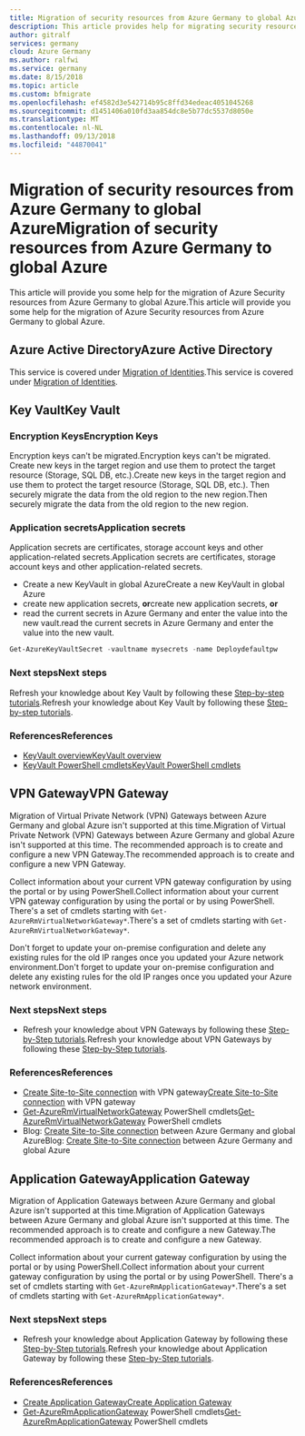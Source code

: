 ```yaml
---
title: Migration of security resources from Azure Germany to global Azure
description: This article provides help for migrating security resources from Azure Germany to global Azure
author: gitralf
services: germany
cloud: Azure Germany
ms.author: ralfwi
ms.service: germany
ms.date: 8/15/2018
ms.topic: article
ms.custom: bfmigrate
ms.openlocfilehash: ef4582d3e542714b95c8ffd34edeac4051045268
ms.sourcegitcommit: d1451406a010fd3aa854dc8e5b77dc5537d8050e
ms.translationtype: MT
ms.contentlocale: nl-NL
ms.lasthandoff: 09/13/2018
ms.locfileid: "44870041"
---
```

# <a name="migration-of-security-resources-from-azure-germany-to-global-azure"></a><span data-ttu-id="b14ee-103">Migration of security resources from Azure Germany to global Azure</span><span class="sxs-lookup"><span data-stu-id="b14ee-103">Migration of security resources from Azure Germany to global Azure</span></span>

<span data-ttu-id="b14ee-104">This article will provide you some help for the migration of Azure Security resources from Azure Germany to global Azure.</span><span class="sxs-lookup"><span data-stu-id="b14ee-104">This article will provide you some help for the migration of Azure Security resources from Azure Germany to global Azure.</span></span>

## <a name="azure-active-directory"></a><span data-ttu-id="b14ee-105">Azure Active Directory</span><span class="sxs-lookup"><span data-stu-id="b14ee-105">Azure Active Directory</span></span>

<span data-ttu-id="b14ee-106">This service is covered under [Migration of Identities](./germany-migration-identity.md#azure-active-directory).</span><span class="sxs-lookup"><span data-stu-id="b14ee-106">This service is covered under [Migration of Identities](./germany-migration-identity.md#azure-active-directory).</span></span>





## <a name="key-vault"></a><span data-ttu-id="b14ee-107">Key Vault</span><span class="sxs-lookup"><span data-stu-id="b14ee-107">Key Vault</span></span>

### <a name="encryption-keys"></a><span data-ttu-id="b14ee-108">Encryption Keys</span><span class="sxs-lookup"><span data-stu-id="b14ee-108">Encryption Keys</span></span>

<span data-ttu-id="b14ee-109">Encryption keys can't be migrated.</span><span class="sxs-lookup"><span data-stu-id="b14ee-109">Encryption keys can't be migrated.</span></span> <span data-ttu-id="b14ee-110">Create new keys in the target region and use them to protect the target resource (Storage, SQL DB, etc.).</span><span class="sxs-lookup"><span data-stu-id="b14ee-110">Create new keys in the target region and use them to protect the target resource (Storage, SQL DB, etc.).</span></span> <span data-ttu-id="b14ee-111">Then securely migrate the data from the old region to the new region.</span><span class="sxs-lookup"><span data-stu-id="b14ee-111">Then securely migrate the data from the old region to the new region.</span></span>

### <a name="application-secrets"></a><span data-ttu-id="b14ee-112">Application secrets</span><span class="sxs-lookup"><span data-stu-id="b14ee-112">Application secrets</span></span>

<span data-ttu-id="b14ee-113">Application secrets are certificates, storage account keys and other application-related secrets.</span><span class="sxs-lookup"><span data-stu-id="b14ee-113">Application secrets are certificates, storage account keys and other application-related secrets.</span></span>

- <span data-ttu-id="b14ee-114">Create a new KeyVault in global Azure</span><span class="sxs-lookup"><span data-stu-id="b14ee-114">Create a new KeyVault in global Azure</span></span>
- <span data-ttu-id="b14ee-115">create new application secrets, **or**</span><span class="sxs-lookup"><span data-stu-id="b14ee-115">create new application secrets, **or**</span></span>
- <span data-ttu-id="b14ee-116">read the current secrets in Azure Germany and enter the value into the new vault.</span><span class="sxs-lookup"><span data-stu-id="b14ee-116">read the current secrets in Azure Germany and enter the value into the new vault.</span></span>

```powershell
Get-AzureKeyVaultSecret -vaultname mysecrets -name Deploydefaultpw
```

### <a name="next-steps"></a><span data-ttu-id="b14ee-117">Next steps</span><span class="sxs-lookup"><span data-stu-id="b14ee-117">Next steps</span></span>

<span data-ttu-id="b14ee-118">Refresh your knowledge about Key Vault by following these [Step-by-step tutorials](https://docs.microsoft.com/azure/key-vault/#step-by-step-tutorials).</span><span class="sxs-lookup"><span data-stu-id="b14ee-118">Refresh your knowledge about Key Vault by following these [Step-by-step tutorials](https://docs.microsoft.com/azure/key-vault/#step-by-step-tutorials).</span></span>

### <a name="references"></a><span data-ttu-id="b14ee-119">References</span><span class="sxs-lookup"><span data-stu-id="b14ee-119">References</span></span>

- [<span data-ttu-id="b14ee-120">KeyVault overview</span><span class="sxs-lookup"><span data-stu-id="b14ee-120">KeyVault overview</span></span>](../key-vault/key-vault-overview.md)
- [<span data-ttu-id="b14ee-121">KeyVault PowerShell cmdlets</span><span class="sxs-lookup"><span data-stu-id="b14ee-121">KeyVault PowerShell cmdlets</span></span>](/powershell/module/azurerm.keyvault/?view=azurermps-6.5.0)















## <a name="vpn-gateway"></a><span data-ttu-id="b14ee-122">VPN Gateway</span><span class="sxs-lookup"><span data-stu-id="b14ee-122">VPN Gateway</span></span>

<span data-ttu-id="b14ee-123">Migration of Virtual Private Network (VPN) Gateways between Azure Germany and global Azure isn't supported at this time.</span><span class="sxs-lookup"><span data-stu-id="b14ee-123">Migration of Virtual Private Network (VPN) Gateways between Azure Germany and global Azure isn't supported at this time.</span></span> <span data-ttu-id="b14ee-124">The recommended approach is to create and configure a new VPN Gateway.</span><span class="sxs-lookup"><span data-stu-id="b14ee-124">The recommended approach is to create and configure a new VPN Gateway.</span></span>

<span data-ttu-id="b14ee-125">Collect information about your current VPN gateway configuration by using the portal or by using PowerShell.</span><span class="sxs-lookup"><span data-stu-id="b14ee-125">Collect information about your current VPN gateway configuration by using the portal or by using PowerShell.</span></span> <span data-ttu-id="b14ee-126">There's a set of cmdlets starting with `Get-AzureRmVirtualNetworkGateway*`.</span><span class="sxs-lookup"><span data-stu-id="b14ee-126">There's a set of cmdlets starting with `Get-AzureRmVirtualNetworkGateway*`.</span></span>

<span data-ttu-id="b14ee-127">Don't forget to update your on-premise configuration and delete any existing rules for the old IP ranges once you updated your Azure network environment.</span><span class="sxs-lookup"><span data-stu-id="b14ee-127">Don't forget to update your on-premise configuration and delete any existing rules for the old IP ranges once you updated your Azure network environment.</span></span>

### <a name="next-steps"></a><span data-ttu-id="b14ee-128">Next steps</span><span class="sxs-lookup"><span data-stu-id="b14ee-128">Next steps</span></span>

- <span data-ttu-id="b14ee-129">Refresh your knowledge about VPN Gateways by following these [Step-by-Step tutorials](https://docs.microsoft.com/azure/vpn-gateway/#step-by-step-tutorials).</span><span class="sxs-lookup"><span data-stu-id="b14ee-129">Refresh your knowledge about VPN Gateways by following these [Step-by-Step tutorials](https://docs.microsoft.com/azure/vpn-gateway/#step-by-step-tutorials).</span></span>

### <a name="references"></a><span data-ttu-id="b14ee-130">References</span><span class="sxs-lookup"><span data-stu-id="b14ee-130">References</span></span>

- <span data-ttu-id="b14ee-131">[Create Site-to-Site connection](../vpn-gateway/vpn-gateway-howto-site-to-site-resource-manager-portal.md) with VPN gateway</span><span class="sxs-lookup"><span data-stu-id="b14ee-131">[Create Site-to-Site connection](../vpn-gateway/vpn-gateway-howto-site-to-site-resource-manager-portal.md) with VPN gateway</span></span>
- <span data-ttu-id="b14ee-132">[Get-AzureRmVirtualNetworkGateway](/powershell/module/azurerm.network/get-azurermvirtualnetworkgateway?view=azurermps-6.5.0) PowerShell cmdlets</span><span class="sxs-lookup"><span data-stu-id="b14ee-132">[Get-AzureRmVirtualNetworkGateway](/powershell/module/azurerm.network/get-azurermvirtualnetworkgateway?view=azurermps-6.5.0) PowerShell cmdlets</span></span>
- <span data-ttu-id="b14ee-133">Blog: [Create Site-to-Site connection](https://blogs.technet.microsoft.com/ralfwi/2017/02/02/connecting-clouds/) between Azure Germany and global Azure</span><span class="sxs-lookup"><span data-stu-id="b14ee-133">Blog: [Create Site-to-Site connection](https://blogs.technet.microsoft.com/ralfwi/2017/02/02/connecting-clouds/) between Azure Germany and global Azure</span></span>
 






## <a name="application-gateway"></a><span data-ttu-id="b14ee-134">Application Gateway</span><span class="sxs-lookup"><span data-stu-id="b14ee-134">Application Gateway</span></span>

<span data-ttu-id="b14ee-135">Migration of Application Gateways between Azure Germany and global Azure isn't supported at this time.</span><span class="sxs-lookup"><span data-stu-id="b14ee-135">Migration of Application Gateways between Azure Germany and global Azure isn't supported at this time.</span></span> <span data-ttu-id="b14ee-136">The recommended approach is to create and configure a new Gateway.</span><span class="sxs-lookup"><span data-stu-id="b14ee-136">The recommended approach is to create and configure a new Gateway.</span></span>

<span data-ttu-id="b14ee-137">Collect information about your current gateway configuration by using the portal or by using PowerShell.</span><span class="sxs-lookup"><span data-stu-id="b14ee-137">Collect information about your current gateway configuration by using the portal or by using PowerShell.</span></span> <span data-ttu-id="b14ee-138">There's a set of cmdlets starting with `Get-AzureRmApplicationGateway*`.</span><span class="sxs-lookup"><span data-stu-id="b14ee-138">There's a set of cmdlets starting with `Get-AzureRmApplicationGateway*`.</span></span>

### <a name="next-steps"></a><span data-ttu-id="b14ee-139">Next steps</span><span class="sxs-lookup"><span data-stu-id="b14ee-139">Next steps</span></span>

- <span data-ttu-id="b14ee-140">Refresh your knowledge about Application Gateway by following these [Step-by-Step tutorials](https://docs.microsoft.com/azure/application-gateway/#step-by-step-tutorials).</span><span class="sxs-lookup"><span data-stu-id="b14ee-140">Refresh your knowledge about Application Gateway by following these [Step-by-Step tutorials](https://docs.microsoft.com/azure/application-gateway/#step-by-step-tutorials).</span></span>

### <a name="references"></a><span data-ttu-id="b14ee-141">References</span><span class="sxs-lookup"><span data-stu-id="b14ee-141">References</span></span>

- [<span data-ttu-id="b14ee-142">Create Application Gateway</span><span class="sxs-lookup"><span data-stu-id="b14ee-142">Create Application Gateway</span></span>](../application-gateway/quick-create-portal.md)
- <span data-ttu-id="b14ee-143">[Get-AzureRmApplicationGateway](/powershell/module/azurerm.network/get-azurermapplicationgateway?view=azurermps-6.5.0) PowerShell cmdlets</span><span class="sxs-lookup"><span data-stu-id="b14ee-143">[Get-AzureRmApplicationGateway](/powershell/module/azurerm.network/get-azurermapplicationgateway?view=azurermps-6.5.0) PowerShell cmdlets</span></span>

